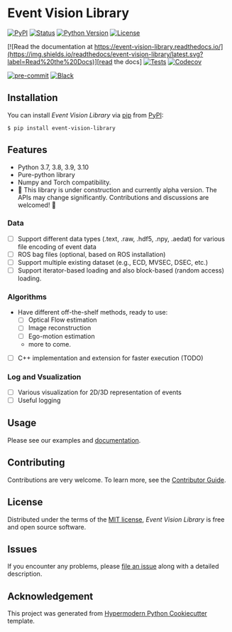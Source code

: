 # Event Vision Library

[![PyPI](https://img.shields.io/pypi/v/event-vision-library.svg)][pypi_]
[![Status](https://img.shields.io/pypi/status/event-vision-library.svg)][status]
[![Python Version](https://img.shields.io/pypi/pyversions/event-vision-library)][python version]
[![License](https://img.shields.io/pypi/l/event-vision-library)][license]

[![Read the documentation at https://event-vision-library.readthedocs.io/](https://img.shields.io/readthedocs/event-vision-library/latest.svg?label=Read%20the%20Docs)][read the docs]
[![Tests](https://github.com/shiba24/event-vision-library/workflows/Tests/badge.svg)][tests]
[![Codecov](https://codecov.io/gh/shiba24/event-vision-library/branch/main/graph/badge.svg)][codecov]

[![pre-commit](https://img.shields.io/badge/pre--commit-enabled-brightgreen?logo=pre-commit&logoColor=white)][pre-commit]
[![Black](https://img.shields.io/badge/code%20style-black-000000.svg)][black]

[pypi_]: https://pypi.org/project/event-vision-library/
[status]: https://pypi.org/project/event-vision-library/
[python version]: https://pypi.org/project/event-vision-library
[read the docs]: https://event-vision-library.readthedocs.io/
[tests]: https://github.com/shiba24/event-vision-library/actions?workflow=Tests
[codecov]: https://app.codecov.io/gh/shiba24/event-vision-library
[pre-commit]: https://github.com/pre-commit/pre-commit
[black]: https://github.com/psf/black

## Installation

You can install _Event Vision Library_ via [pip] from [PyPI]:

```console
$ pip install event-vision-library
```

## Features

- Python 3.7, 3.8, 3.9, 3.10
- Pure-python library
- Numpy and Torch compatibility.
- 🚧 This library is under construction and currently alpha version. The APIs may change significantly. Contributions and discussions are welcomed! 🚧

### Data

- [ ] Support different data types (.text, .raw, .hdf5, .npy, .aedat) for various file encoding of event data
- [ ] ROS bag files (optional, based on ROS installation)
- [ ] Support multiple existing dataset (e.g., ECD, MVSEC, DSEC, etc.)
- [ ] Support iterator-based loading and also block-based (random access) loading.

### Algorithms

- Have different off-the-shelf methods, ready to use:
  - [ ] Optical Flow estimation
  - [ ] Image reconstruction
  - [ ] Ego-motion estimation
  - more to come.
- [ ] C++ implementation and extension for faster execution (TODO)

### Log and Vsualization

- [ ] Various visualization for 2D/3D representation of events
- [ ] Useful logging

## Usage

Please see our examples and [documentation][read the docs].

## Contributing

Contributions are very welcome.
To learn more, see the [Contributor Guide].

## License

Distributed under the terms of the [MIT license][license],
_Event Vision Library_ is free and open source software.

## Issues

If you encounter any problems,
please [file an issue] along with a detailed description.

## Acknowledgement

This project was generated from [Hypermodern Python Cookiecutter] template.

[pypi]: https://pypi.org/
[hypermodern python cookiecutter]: https://github.com/cjolowicz/cookiecutter-hypermodern-python
[file an issue]: https://github.com/shiba24/event-vision-library/issues
[pip]: https://pip.pypa.io/

<!-- github-only -->

[license]: https://github.com/shiba24/event-vision-library/blob/main/LICENSE
[contributor guide]: https://github.com/shiba24/event-vision-library/blob/main/CONTRIBUTING.md
[command-line reference]: https://event-vision-library.readthedocs.io/en/latest/usage.html
